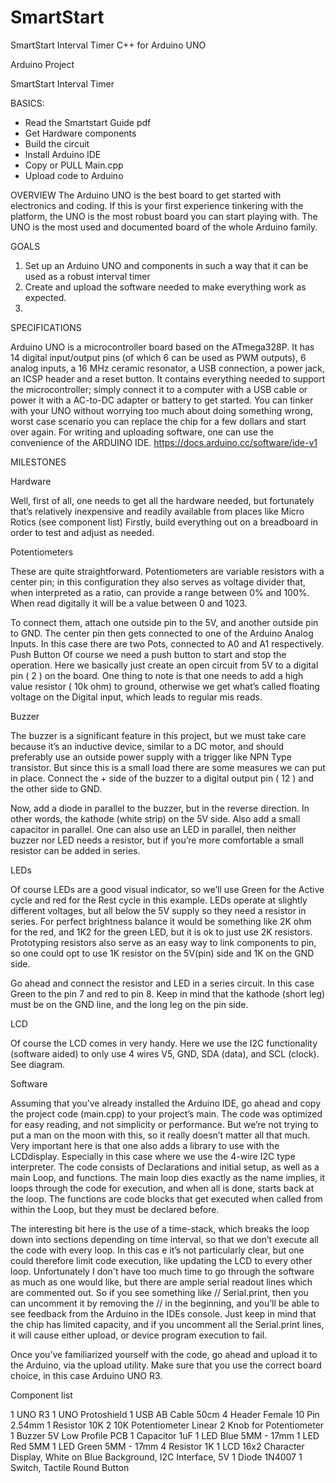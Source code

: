 # SmartStart
SmartStart Interval Timer C++ for Arduino UNO

Arduino Project

SmartStart Interval Timer

BASICS:
- Read the Smartstart Guide pdf
- Get Hardware components
- Build the circuit
- Install Arduino IDE
- Copy or PULL Main.cpp
- Upload code to Arduino


OVERVIEW
The Arduino UNO is the best board to get started with electronics and coding. If this is your first experience tinkering with the platform, the UNO is the most robust board you can start playing with. The UNO is the most used and documented board of the whole Arduino family.

GOALS

1.	Set up an Arduino UNO  and components in such a way that it can be used as a robust interval timer
2.	Create and upload the software needed to make everything work as expected.
3.	
SPECIFICATIONS

Arduino UNO is a microcontroller board based on the ATmega328P. It has 14 digital input/output pins (of which 6 can be used as PWM outputs), 6 analog inputs, a 16 MHz ceramic resonator, a USB connection, a power jack, an ICSP header and a reset button. It contains everything needed to support the microcontroller; simply connect it to a computer with a USB cable or power it with a AC-to-DC adapter or battery to get started. You can tinker with your UNO without worrying too much about doing something wrong, worst case scenario you can replace the chip for a few dollars and start over again.
For writing and uploading software, one can use the convenience of the ARDUINO IDE.
https://docs.arduino.cc/software/ide-v1

MILESTONES

Hardware

Well, first of all, one needs to get all the hardware needed, but fortunately that’s relatively inexpensive and readily available from places like Micro Rotics (see component list)
Firstly, build everything out on a breadboard in order to test and adjust as needed.

Potentiometers

These are quite straightforward. Potentiometers are variable resistors with a center pin; in this configuration they also serves as voltage divider that, when interpreted as a ratio, can provide a range between 0% and 100%. When read digitally it will be a value between 0 and 1023.


To connect them, attach one outside pin to the 5V, and another outside pin to GND.  The center pin then gets connected to one of the Arduino Analog Inputs. In this case there are two Pots, connected to A0 and A1 respectively.
Push Button
Of course we need a push button to start and stop the operation. Here we basically just create an open circuit from 5V to a digital pin ( 2 ) on the board. One thing to note is that one needs to add a high value resistor ( 10k ohm) to ground, otherwise we get what’s called floating voltage on the Digital input, which leads to regular mis reads.

Buzzer

The buzzer is a significant feature in this project, but we must take care because it’s an inductive device, similar to a DC motor, and should preferably use an outside power supply with a trigger like NPN Type transistor. But since this is a small load there are some measures we can put in place. Connect the + side of the buzzer to a digital output pin ( 12 ) and the other side to GND. 

Now, add a diode in parallel to the buzzer, but in the reverse direction. In other words, the kathode (white strip) on the 5V side. Also add a small capacitor in parallel. One can also use an LED in parallel, then neither buzzer nor LED needs a resistor, but if you’re more comfortable a small resistor can be added in series.

LEDs

Of course LEDs are a good visual indicator, so we’ll use Green for the Active cycle and red for the Rest cycle in this example. LEDs operate at slightly different voltages, but all below the 5V supply so they need a resistor in series. For perfect brightness balance it would be something like 2K ohm for the red, and 1K2 for the green LED, but it is ok to just use 2K resistors. Prototyping resistors also serve as an easy way to link components to pin, so one could opt to use 1K resistor on the 5V(pin) side and 1K on the GND side.

Go ahead and connect the resistor and LED in a series circuit. In this case Green to the pin 7 and red to pin 8. Keep in mind that the kathode (short leg) must be on the GND line, and the long leg on the pin side. 

LCD 

Of course the LCD comes in very handy. Here we use the I2C functionality (software aided) to only use 4 wires V5, GND, SDA (data), and SCL (clock). See diagram.


Software

Assuming that you’ve already installed the Arduino IDE, go ahead and copy the project code (main.cpp) to your project’s main. The code was optimized for easy reading, and not simplicity or performance. But we’re not trying to put a man on the moon with this, so it really doesn’t matter all that much. 
Very important here is that one also adds a library to use with the LCDdisplay. Especially in this case where we use the 4-wire I2C type interpreter.
The code consists of Declarations and initial setup, as well as a main Loop, and functions. The main loop dies exactly as the name implies, it loops through the code for execution, and when all is done, starts back at the loop. The functions are code blocks that get executed when called from within the Loop, but they must be declared before.

The interesting bit here is the use of a time-stack, which breaks the loop down into sections depending on time interval, so that we don’t execute all the code with every loop. In this cas e it’s not particularly clear, but one could therefore limit code execution, like updating the LCD to every other loop.
Unfortunately I don't have too much time to go through the software as much as one would like, but there are ample serial readout lines which are commented out. So if you see something like // Serial.print, then you can uncomment it by removing the // in the beginning, and you’ll be able to see feedback from the Arduino in the IDEs console. Just keep in mind that the chip has limited capacity, and if you uncomment all the Serial.print lines, it will cause either upload, or device program execution to fail.

Once you’ve familiarized yourself with the code, go ahead and upload it to the Arduino, via the upload utility. Make sure that you use the correct board choice, in this case Arduino UNO R3.


Component list

1  UNO R3
1  UNO Protoshield
1  USB AB Cable 50cm
4  Header Female 10 Pin 2.54mm 
1  Resistor 10K
2  10K Potentiometer Linear 
2  Knob for Potentiometer
1  Buzzer 5V Low Profile PCB
1  Capacitor 1uF
1  LED Blue 5MM - 17mm
1  LED Red  5MM 
1  LED Green 5MM - 17mm
4  Resistor 1K
1  LCD 16x2 Character Display, White on Blue Background, I2C Interface, 5V
1  Diode 1N4007
1  Switch, Tactile Round Button

